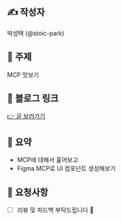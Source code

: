 ## ✍️ 작성자
박성택 (@stoic-park)

## 📌 주제
MCP 맛보기

## 🔗 블로그 링크
[👉 글 보러가기](https://stoic-park.vercel.app/post/mcpforfrontend)

## 📝 요약
- MCP에 대해서 훑어보고
- Figma MCP로 UI 컴포넌트 생성해보기

## 🤝 요청사항
- [ ] 리뷰 및 피드백 부탁드립니다 🙏
